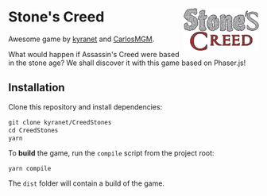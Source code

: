# Stone's Creed <img src="https://github.com/kyranet/CreedStones/blob/master/dist/images/StonesCreed.png?raw=true" align="right" width="30%">

Awesome game by
[kyranet](https://github.com/kyranet) and [CarlosMGM](https://github.com/CarlosMGM).

What would happen if Assassin's Creed were based in the stone age?
We shall discover it with this game based on Phaser.js!

## Installation

Clone this repository and install dependencies:

```
git clone kyranet/CreedStones
cd CreedStones
yarn
```

To **build** the game, run the `compile` script from the project root:

```
yarn compile
```

The `dist` folder will contain a build of the game.
